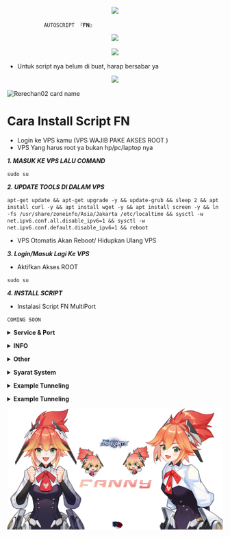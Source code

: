 <p align="center">  
    <img src="https://user-images.githubusercontent.com/76937659/153705486-44e6c1b2-74fa-4d44-be1c-36c8fdb83331.gif"/>  
  </p>  
  
  
                AUTOSCRIPT 『𝐅𝐍』  
  
  <p align="center">  
    <img src="https://user-images.githubusercontent.com/76937659/153705486-44e6c1b2-74fa-4d44-be1c-36c8fdb83331.gif"/>  
  </p> 
 
 <p align="center"> 
 <img height=21 src="https://komarev.com/ghpvc/?username=praiman99"> 
 </p>

- Untuk script nya belum di buat, harap bersabar ya

<p align="center">
<img src="https://readme-typing-svg.herokuapp.com?color=%2336BCF7&center=true&vCenter=true&lines=FN+PROJECT" />
</p>

![Rerechan02 card name](https://cardivo.vercel.app/api?name=Rerechan『𝐅𝐍』&description=Hi,%20everyone!%20and%20Nice%20to%20meet%20you%20%F0%9F%91%8B&image=https://raw.githubusercontent.com/Rerechan02/simple-xray/main/funny1.jpg?v=4&backgroundColor=%23ecf0f1&telegram=/&github=Rerechan02&pattern=leaf&colorPattern=%23eaeaea)

# Cara Install Script FN
- Login ke VPS kamu (VPS WAJIB PAKE AKSES ROOT )
- VPS Yang harus root ya bukan hp/pc/laptop nya

***1. MASUK KE VPS LALU COMAND***
```
sudo su
```

***2. UPDATE TOOLS DI DALAM VPS***

```
apt-get update && apt-get upgrade -y && update-grub && sleep 2 && apt install curl -y && apt install wget -y && apt install screen -y && ln -fs /usr/share/zoneinfo/Asia/Jakarta /etc/localtime && sysctl -w net.ipv6.conf.all.disable_ipv6=1 && sysctl -w net.ipv6.conf.default.disable_ipv6=1 && reboot
```
- VPS Otomatis Akan Reboot/ Hidupkan Ulang VPS

***3. Login/Masuk Lagi Ke VPS***
- Aktifkan Akses ROOT
```
sudo su
```
***4. INSTALL SCRIPT***
- Instalasi Script FN MultiPort
```
COMING SOON
```

<b><details><summary>Service & Port</summary></b> 
 <p align="center"> 
 <img src="https://telegra.ph/file/5ea099c50949711920149.jpg"/> 
<img src="https://img.shields.io/badge/-Services%20%26%20Port-brightgreen"> 
  
# SSH
```
 - OpenSSH                    : 22, 3303 
 - SSH SSL/TLS                : 443
 - Dropbear                   : 109, 143, 69
 - WebScket Apache2 HTTP      : 80 
 - WebScket Apache2 SSL/TLS   : 443
 - Udp Custom & Request       : 1-65535
```

# OPENVPN
```
OPENVPN TCP  : 1194, 443, 80
OPENVPN UDP  : 22000
```
 
# XRAY MOD
```
- XRAY VMESS WS NON TLS      : 80, 8880
- XRAY VLESS WS NON TLS      : 80, 8880
- XRAY SOCKS5 WS NON TLS     : 80, 8880
- XRAY VMESS WS TLS/SSL      : 443, 2096
- XRAY VLESS WS TLS/SSL      : 443, 2096
- XRAY TROJAN WS TLS/SSL     : 443, 2096
- XRAY SOCKS5 WS TLS/SSL     : 443, 2096
- GOPROXY WEBSOCKET & TCP    : 80, 8880, 8080 & 443, 8443, 2096
```

# V2RAY
```
- V2RAY VMESS WS NON TLS      : 80, 8080, 8880
- V2RAY VLESS WS NON TLS      : 80, 8080, 8880
- V2RAY VMESS WS TLS/SSL      : 443, 2096, 8443
- V2RAY VLESS WS TLS/SSL      : 443, 2096, 8443
- V2RAY TROJAN WS TLS/SSL     : 443, 2096, 8443
```

# OVER TCP XTLS
```
- SSH SSL/TLS 1.0 - 1.3   : 443
- HAPROXY OVER TCP        : 443
- GOPROXY OVER TCP        : 443
```

# OTHER
```
- GRPC     : 443
- NGINX    : 81, 89
- UDPGW    : 7200, 7300
- HAPROXY  : 443
- GOPROXY  : 443, 80, 8080
- APACHE2  : 443, 80, 1080, 5153
- SSLH MOD : 111, 700, 777
- SLOWDNS  : 53, 5300, 3139, 3030
- IGNITER  : 2087
```

# PATH XRAY SERVICE
```
- VMESS    : /vmess /custom [ custom path ]
- VLESS    : /vless
- TROJAN   : /trojan-ws
- IGNITER  : /igniter-go
- SOCKS5   : /socks5
```

# PATH V2RAY SERVICE
```
- VMESS    : /vmessws
- VLESS    : /vlessws
- TROJAN   : /trojan
```

# PATH SSH
```
- SSH WEBSOCKET : /
- SSH DROPBEAR  : /
- SSH TCP SSL   : /
- SSH DIRECT    : /
- OPENSSH       : -
```

# CORE ALL SERVICE
```
- SSLH CORE FunnyVPN
- XRAY CORE MOD DHARAK
- V2RAYFLY CORE V2RAY
- GOPROXY MOD CORE
- HAPROXY ORIGIN CORE
- APACHE2 ORIGIN CORE
```

# FEATURE
```
- CHANGE DNS SERVER
- BLOCK ACCSES TORENT
- INSTALL TCP BBR
- ANTI DDOS PROTECTION
- ACOUNT SUPPORT GAMING
- ACOUNT SUPPORT OPENWRT
- LIMI SPEED / BANDWIDTH
- CEK USER LOGIN - ALL METODE
- TURN ON & OFF SERVICE IN MENU
- SERVICE STREAMING SUPPORT CHEKER
- CEK ALL SERVICE RUNNING OR NOT FOR ABOUT
```

</details>

<b><details><summary>INFO</summary></b> 
## Info  
 ```diff 
 - HAPROXY OVER TCP, GOPROXY WS V2RAY, APACHE2 SSH WEBSOCKET, XRAY MOD, SSLH MOD
 - TELEGRAM= @Rerechan02 / @fn_project
 ``` 
 - made by the owner (Rerechan02),  
  
 - Xray mod dharak, haproxy over tcp for ssh ssl, Goproxy ws use in xray, nginx for loadbalancer, apache2 use in ssh websocket, sslh mod support ssh ws http port 80 
 - Haproxy Over TCP lebih ringan dibandingkan nginx, dan goproxy cocok untuk digunakan pada xray, untuk apache2 hanya akan di gunakan pada ssh websocket  
 ```diff 
 -  
 - Need Permision To Use Script
 ```

## Credit : 
  
 -   Owner Rerechan02  
 -   Original Script by FunnyVPN & Github
 -   Modded and update Script by t.me/Rerechan02 / wa.me/6283120684925
  
  
  
  
     <p align="center"><img src="https://img.shields.io/badge/%20COPYRIGHT%20%C2%A9%202023-%20By%20Rerechan02%20『𝐅𝐍』%2C%20Inc-blue"></p> 
 <b> 
 </b> 
 <br> 
</details>

<b><details><summary>Other</summary></b> 
# Server Status 
 <!--start: status pages--> 
 <!-- This summary is generated by Upptime (https://github.com/upptime/upptime) --> 
 <!-- Do not edit this manually, your changes will be overwritten --> 
 <!-- prettier-ignore --> 
 | URL |  | History | Response Time | Uptime | 
 | --- | ------ | ------- | ------------- | ------ | 
 | <img alt="" src="https://icons.duckduckgo.com/ip3/103.150.117.25.ico" height="13"> [SERVER](http://103.150.117.25:81) | 🟩 Up | [Status.go](https://github.com/givps/givps_server_status/commits/HEAD/store.yml) | <details><summary><img alt="Response time graph" src="https://github.com/givps/givps_server_status/blob/master/graphs/biznet/response-time-week.png" height="20"> 1ms</summary><br><a href="https://prof.rerechan02.com/store"><img alt="Response time 1" src="https://img.shields.io/endpoint?url=https%3A%2F%2Fraw.githubusercontent.com%2Fgivps%2Fgivps_server_status%2FHEAD%2Fapi%2Fbiznet%2Fresponse-time.json"></a><br><a href="https://prof.rerechan02.com/store"><img alt="24-hour response time 1" src="https://img.shields.io/endpoint?url=https%3A%2F%2Fraw.githubusercontent.com%2Fgivps%2Fgivps_server_status%2FHEAD%2Fapi%2Fbiznet%2Fresponse-time-day.json"></a><br><a href="https://prof.rerechan02.com/store"><img alt="7-day response time 1" src="https://img.shields.io/endpoint?url=https%3A%2F%2Fraw.githubusercontent.com%2Fgivps%2Fgivps_server_status%2FHEAD%2Fapi%2Fbiznet%2Fresponse-time-week.json"></a><br><a href="https://prof.rerechan02.com/store"><img alt="30-day response time 1" src="https://img.shields.io/endpoint?url=https%3A%2F%2Fraw.githubusercontent.com%2Fgivps%2Fgivps_server_status%2FHEAD%2Fapi%2Fbiznet%2Fresponse-time-month.json"></a><br><a href="https://prof.rerechan02.com/store"><img alt="1-year response time 1" src="https://img.shields.io/endpoint?url=https%3A%2F%2Fraw.githubusercontent.com%2Fgivps%2Fgivps_server_status%2FHEAD%2Fapi%2Fbiznet%2Fresponse-time-year.json"></a></details> | <details><summary><a href="https://prof.rerechan02.com/store">100.00%</a></summary><a href="https://prof.rerechan02.com/store"><img alt="All-time uptime 100.00%" src="https://img.shields.io/endpoint?url=https%3A%2F%2Fraw.githubusercontent.com%2Fgivps%2Fgivps_server_status%2FHEAD%2Fapi%2Fbiznet%2Fuptime.json"></a><br><a href="https://prof.rerechan02.com/store"><img alt="24-hour uptime 100.00%" src="https://img.shields.io/endpoint?url=https%3A%2F%2Fraw.githubusercontent.com%2Fgivps%2Fgivps_server_status%2FHEAD%2Fapi%2Fbiznet%2Fuptime-day.json"></a><br><a href="https://prof.rerechan02.com/store"><img alt="7-day uptime 100.00%" src="https://img.shields.io/endpoint?url=https%3A%2F%2Fraw.githubusercontent.com%2Fgivps%2Fgivps_server_status%2FHEAD%2Fapi%2Fbiznet%2Fuptime-week.json"></a><br><a href="https://prof.rerechan02.com/store"><img alt="30-day uptime 100.00%" src="https://img.shields.io/endpoint?url=https%3A%2F%2Fraw.githubusercontent.com%2Fgivps%2Fgivps_server_status%2FHEAD%2Fapi%2Fbiznet%2Fuptime-month.json"></a><br><a href="https://prof.rerechan02.com/store"><img alt="1-year uptime 100.00%" src="https://img.shields.io/endpoint?url=https%3A%2F%2Fraw.githubusercontent.com%2Fgivps%2Fgivps_server_status%2FHEAD%2Fapi%2Fbiznet%2Fuptime-year.json"></a></details> 
  
 <!--end: status pages--> 
  
[![Hits](https://hits.seeyoufarm.com/api/count/incr/badge.svg?url=https%3A%2F%2Fgithub.com%2Ffisabiliyusri%2FMantap&count_bg=%2379C83D&title_bg=%23555555&icon=monster.svg&icon_color=%23FF0000&title=Di+Lihat&edge_flat=false)](https://hits.seeyoufarm.com) 
 [![Hits](https://hits.seeyoufarm.com/api/count/incr/badge.svg?url=https://github.com/fisabiliyusri/Mantap&count_bg=%2379C83D&title_bg=%23555555&icon=angularjs.svg&icon_color=%23FF0000&title=Di+Lihat&edge_flat=false)](https://hits.seeyoufarm.com) 
 [![Hits](https://hits.seeyoufarm.com/api/count/incr/badge.svg?url=https%3A%2F%2Fgithub.com%2Ffisabiliyusri%2FMantap&count_bg=%2379C83D&title_bg=%23555555&icon=notion.svg&icon_color=%2301021C&title=Di+Lihat&edge_flat=false)](https://hits.seeyoufarm.com) 
 [![Hits](https://hits.seeyoufarm.com/api/count/incr/badge.svg?url=https%3A%2F%2Fgithub.com%2Ffisabiliyusri%2FMantap&count_bg=%2379C83D&title_bg=%23555555&icon=t-mobile.svg&icon_color=%23FAC805&title=Di+Lihat&edge_flat=true)](https://hits.seeyoufarm.com) 
 [![Hits](https://hits.seeyoufarm.com/api/count/incr/badge.svg?url=https://github.com/fisabiliyusri/Mantap&count_bg=%2379C83D&title_bg=%23555555&icon=angular.svg&icon_color=%2338FF00&title=Di+Lihat&edge_flat=false)](https://hits.seeyoufarm.com) 
 [![Hits](https://hits.seeyoufarm.com/api/count/incr/badge.svg?url=https://github.com/fisabiliyusri/Mantap&count_bg=%2379C83D&title_bg=%23555555&icon=pixiv.svg&icon_color=%2300BDFF&title=Di+Lihat&edge_flat=false)](https://hits.seeyoufarm.com)

# 💻 Tech Stack: 
 ![AWS](https://img.shields.io/badge/AWS-%23FF9900.svg?style=plastic&logo=amazon-aws&logoColor=white) ![Azure](https://img.shields.io/badge/azure-%230072C6.svg?style=plastic&logo=azure-devops&logoColor=white) ![Cloudflare](https://img.shields.io/badge/Cloudflare-F38020?style=plastic&logo=Cloudflare&logoColor=white) ![DigitalOcean](https://img.shields.io/badge/DigitalOcean-%230167ff.svg?style=plastic&logo=digitalOcean&logoColor=white) ![Google Cloud](https://img.shields.io/badge/Google%20Cloud-%234285F4.svg?style=plastic&logo=google-cloud&logoColor=white) ![OpenStack](https://img.shields.io/badge/Openstack-%23f01742.svg?style=plastic&logo=openstack&logoColor=white) ![Scaleway](https://img.shields.io/badge/SCALEWAY-%234f0599.svg?style=plastic&logo=scaleway&logoColor=white) 

### 
  
 <h2 align="left">🛠 Language and tools</h2> 
  
 ### 
  
 <div align="left"> 
   <img src="https://cdn.jsdelivr.net/gh/devicons/devicon/icons/ubuntu/ubuntu-plain.svg" height="40" alt="ubuntu logo"  /> 
   <img width="12" /> 
   <img src="https://cdn.jsdelivr.net/gh/devicons/devicon/icons/putty/putty-original.svg" height="40" alt="putty logo"  /> 
   <img width="12" /> 
   <img src="https://cdn.jsdelivr.net/gh/devicons/devicon/icons/linux/linux-original.svg" height="40" alt="linux logo"  /> 
   <img width="12" /> 
   <img src="https://cdn.jsdelivr.net/gh/devicons/devicon/icons/java/java-original.svg" height="40" alt="java logo"  /> 
   <img width="12" /> 
   <img src="https://cdn.jsdelivr.net/gh/devicons/devicon/icons/azure/azure-original.svg" height="40" alt="azure logo"  /> 
   <img width="12" /> 
   <img src="https://cdn.jsdelivr.net/gh/devicons/devicon/icons/windows8/windows8-original.svg" height="40" alt="windows8 logo"  /> 
 </div> 
  
 ###
[![My Skills](https://skillicons.dev/icons?i=java,linux,js,html,css,python,php,bash,azure,docker,gcp)](https://skillicons.dev)

 # 📊 GitHub Stats: 
 ![](https://github-readme-stats.vercel.app/api?username=rullpqh&theme=dark&hide_border=false&include_all_commits=false&count_private=false)<br/> 
 ![](https://github-readme-streak-stats.herokuapp.com/?user=rullpqh&theme=dark&hide_border=false)<br/> 
 ![](https://github-readme-stats.vercel.app/api/top-langs/?username=rullpqh&theme=dark&hide_border=false&include_all_commits=false&count_private=false&layout=compact) 
  
 ### ✍️ Random Dev Quote 
 ![](https://quotes-github-readme.vercel.app/api?type=horizontal&theme=tokyonight) 
  
 --- 
 
## (ANALYSIS) 
 <p align="center"> 
  
 <a href="https://github.com/Rerechan02"> 
  
   <img height="180em" src="https://github-readme-stats-eight-theta.vercel.app/api?username=Rerechan02&show_icons=true&theme=algolia&include_all_commits=true&count_private=true"/> 
  
   <img height="180em" src="https://github-readme-stats-eight-theta.vercel.app/api/top-langs/?username=Rerechan02&layout=compact&langs_count=8&theme=algolia"/> 
  
 </a> 
 </p>

## Stargazers over time 
  
 [![Stargazers over time](https://starchart.cc/firdaus-rx/AutoScriptXray.svg)](https://starchart.cc/firdaus-rx/autoscript)

</details>

<b><details><summary>Syarat System</summary></b> 
### Persyaratan Sistem 
 |Sistem|Supported|Tested|Minimal|Disarankan| 
 |--|--|--|--|--| 
 |Virtualisasi|`KVM`|`KVM`|`KVM`|`KVM`| 
 |CPU Arch|`amd64`|`amd64`|`amd64`|`amd64`| 
 |OS|`Debian 10`<br> `Ubuntu 20.04`|`Debian 10`<br> `Ubuntu 20.04`|`Debian 10`|`Debian 10`| 
 |OS Arch|`64 Bit`|`64 Bit`|`64 Bit`|`64 Bit`|`64 Bit`| 
 |CPU|-|`1 Core`|`1 Core`|`2 Cores` *atau lebih*| 
 |RAM|-|`512 MB`|`1 GB`|`2 GB` *atau lebih*| 
 |Storage|-|`20 GB`|`15 GB`|`20 GB` *atau lebih*| 
 |Network|*1xIPv4<br> Disable IPv6<br> Open Port*|*1xIPv4<br> Disable IPv6<br> Open Port*|*1xIPv4<br> Disable IPv6<br> Open Port*|*1xIPv4<br> Disable IPv6<br> Open Port*| 
 |ISP|*AWS Lightsail<br> DigitalOcean<br> Linode<br> Vultr<br> OVH<br> iTLDC<br> APIK Media<br> Atha Media<br> Biznet<br> Media Antar Nusa<br> IP ServerOne*|*AWS Lightsail*|-|-| 

|Tunnel|Path|APIKey|user|pass|expi|core|UUID|
 |--|--|--|--|--|--|--|--|
 |SSH/OpenVPN|/|✅|✅|✅|✅|⛔️|⛔️|  
 |VMess|/vmess|✅|✅|⛔️|✅|✅|✅|  
 |VLess|/vless|✅|✅|⛔️|✅|✅|✅|  
 |Trojan|/trojan|✅|✅|⛔️|✅|✅|✅|  
 |Socks5|/socks5|✅|✅|✅|✅|✅|⛔️|  
 |Igniter-Go|/igniter-go|✅|✅|✅|✅|✅|✅|  
 |UDP Custom|/|✅|✅|✅|✅|✅|⛔️|  
 **Catatan**
 ✅ - Diperlukan
 ⛔️ - Tidak digunakan  
  
## Response 
  
 Success 
  
     { 
             "ok": true, 
             ... 
     } 
  
 Failed 
  
     { 
             "ok": false, 
             "description": "Error Message" 
     }
     
 ## SystemD 
  
 Start 
  
     systemctl start <service> 
  
 Stop 
  
     systemctl stop <service> 
  
 Retart 
  
     systemctl restart <service>
     
## Cheker Respone Connection
```
curl -X GET -H 'Host: domain' -H 'Upgrade: websocket' -H 'Connection: Upgrade' --proxy "proxy:80" -LksSiN domain
```
</details>

<b><details><summary>Example Tunneling</summary></b>
## SSH
- SSH WEBSOCKET HTTP:
```
GET /path HTTP/1.1[crlf]Host: [host_port][crlf]Upgrade: websocket[crlf][crlf]
```
- SSH WEBSOCKET HTTPS:
```
GET wss://[host]/path HTTP/1.1[crlf]Host: [host_port][crlf]Upgrade: websocket[crlf][crlf]
```
- SSH DROPBEAR
```
CONNECT /path HTTP/1.0[crlf]Host: [host_port][crlf][crlf]
```
- SSH SSL/STUNNEL
```
CONNECT [host_port] HTTP/1.0[crlf][crlf]
```
- SSH RANDOM BUG SSL/SNI
```
[rotate=bug1.com;bug2.com]
```
## XRAY/V2RAY
- HTTP
```
{
		"inbounds": [],
		"outbounds": [
				{
						"mux": {
								"enabled": false
						},
						"protocol": "method",
						"settings": {
								"vnext": [
										{
												"address": "bug.com",
												"port": 80,
												"users": [
														{
																"alterId": 0,
																"id": "uuid",
																"level": 8,
																"security": "auto"
														}
												]
										}
								]
						},
						"streamSettings": {
								"network": "ws",
								"security": "none",
								"wsSettings": {
										"headers": {
												"Host": "subdomain"
										},
										"path": "/path"
								}
						},
						"tag": "METHOD"
				}
		],
		"policy": {
				"levels": {
						"8": {
								"connIdle": 300,
								"downlinkOnly": 1,
								"handshake": 4,
								"uplinkOnly": 1
						}
				}
		}
}
```
- HTTPS
```
{
		"inbounds": [],
		"outbounds": [
				{
						"mux": {
								"enabled": false
						},
						"protocol": "method",
						"settings": {
								"vnext": [
										{
												"address": "bug.com",
												"port": 443,
												"users": [
														{
																"alterId": 0,
																"id": "uuid",
																"level": 8,
																"security": "auto"
														}
												]
										}
								]
						},
						"streamSettings": {
								"network": "ws",
								"security": "tls",
								"tlsSettings": {
										"allowInsecure": false,
										"serverName": "subdomain"
								},
								"wsSettings": {
										"headers": {
												"Host": "subdomain"
										},
										"path": "/path"
								}
						},
						"tag": "METHOD"
				}
		],
		"policy": {
				"levels": {
						"8": {
								"connIdle": 300,
								"downlinkOnly": 1,
								"handshake": 4,
								"uplinkOnly": 1
						}
				}
		}
}
```
## GRPC
```
{
		"inbounds": [],
		"outbounds": [
				{
						"mux": {
								"enabled": false
						},
						"protocol": "method",
						"settings": {
								"vnext": [
										{
												"address": "subdomain",
												"port": 443,
												"users": [
														{
																"alterId": 0,
																"id": "uuid",
																"level": 8,
																"security": "auto"
														}
												]
										}
								]
						},
						"streamSettings": {
								"grpcSettings": {
										"serviceName": "name-service"
								},
								"network": "grpc",
								"security": "tls",
								"tlsSettings": {
										"allowInsecure": true,
										"serverName": "bug.com"
								}
						},
						"tag": "METHOD"
				}
		],
		"policy": {
				"levels": {
						"8": {
								"connIdle": 300,
								"downlinkOnly": 1,
								"handshake": 4,
								"uplinkOnly": 1
						}
				}
		}
}
```

## CLASH
- HTTP
```
proxies:
  - name: nama
    server: bug.com
    port: 80
    type: method
    uuid: uuid
    alterId: 0
    cipher: auto
    tls: false
    skip-cert-verify: true
    servername: subdomain
    network: ws
    ws-opts:
      path: /path
      headers:
        Host: subdomain
    udp: true
```
- HTTPS
```
proxies:
  - name: nama
    server: bug.com
    port: 443
    type: method
    uuid: uuid
    alterId: 0
    cipher: auto
    tls: true
    skip-cert-verify: true
    servername: subdomain
    network: ws
    ws-opts:
      path: /path
      headers:
        Host: subdomain
    udp: true
```
</details>

<b><details><summary>Example Tunneling</summary></b>
## don't forget to join
[![Join WhatsApp Group 1](https://img.shields.io/badge/Join-WhatsApp%20Group1-bl.svg?logo=WhatsApp)](https://chat.whatsapp.com/LlJmbvSQ2DsHTA1EccNGoO)
[![Join WhatsApp Group 2](https://img.shields.io/badge/Join-WhatsApp%20Group2-bl.svg?logo=WhatsApp)](https://chat.whatsapp.com/JcwmcqMAFlG4MhALblHsig)
[![Join Telegram Chanel](https://img.shields.io/badge/Join-Telegram%20Chanel-bl.svg?logo=Telegram)](https://t.me/fn_project)
[![Join Telegram Group](https://img.shields.io/badge/Join-Telegram%20Group-bl.svg?logo=Telegram)](https://t.me/Rerechan0022)
</details>

![image](https://raw.githubusercontent.com/Rerechan02/simple-xray/main/funny2.png)<br></html>
